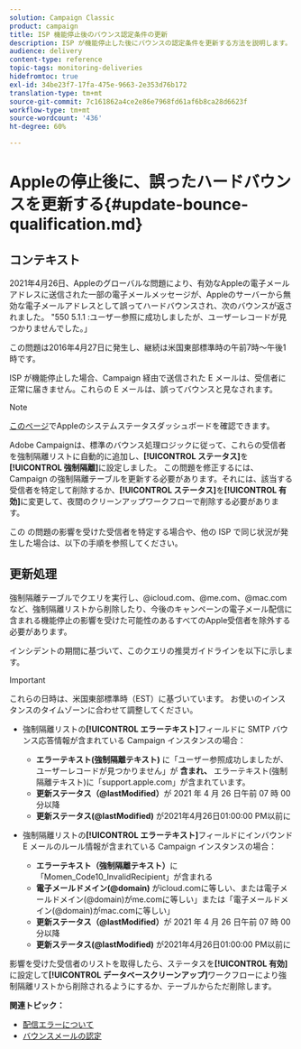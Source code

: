 ```yaml
---
solution: Campaign Classic
product: campaign
title: ISP 機能停止後のバウンス認定条件の更新
description: ISP が機能停止した後にバウンスの認定条件を更新する方法を説明します。
audience: delivery
content-type: reference
topic-tags: monitoring-deliveries
hidefromtoc: true
exl-id: 34be23f7-17fa-475e-9663-2e353d76b172
translation-type: tm+mt
source-git-commit: 7c161862a4ce2e86e7968fd61af6b8ca28d6623f
workflow-type: tm+mt
source-wordcount: '436'
ht-degree: 60%

---
```


# Appleの停止後に、誤ったハードバウンスを更新する{#update-bounce-qualification.md}

## コンテキスト

2021年4月26日、Appleのグローバルな問題により、有効なAppleの電子メールアドレスに送信された一部の電子メールメッセージが、Appleのサーバーから無効な電子メールアドレスとして誤ってハードバウンスされ、次のバウンスが返されました。 &quot;550 5.1.1 <email address>:ユーザー参照に成功しましたが、ユーザーレコードが見つかりませんでした。」

この問題は2016年4月27日に発生し、継続は米国東部標準時の午前7時～午後1時です。

ISP が機能停止した場合、Campaign 経由で送信された E メールは、受信者に正常に届きません。これらの E メールは、誤ってバウンスと見なされます。

>[!NOTE]
>
>[このページ](https://www.apple.com/support/systemstatus/)でAppleのシステムステータスダッシュボードを確認できます。

Adobe Campaignは、標準のバウンス処理ロジックに従って、これらの受信者を強制隔離リストに自動的に追加し、**[!UICONTROL ステータス]**&#x200B;を&#x200B;**[!UICONTROL 強制隔離]**&#x200B;に設定しました。 この問題を修正するには、Campaign の強制隔離テーブルを更新する必要があります。それには、該当する受信者を特定して削除するか、**[!UICONTROL ステータス]**&#x200B;を&#x200B;**[!UICONTROL 有効]**&#x200B;に変更して、夜間のクリーンアップワークフローで削除する必要があります。

この の問題の影響を受けた受信者を特定する場合や、他の ISP で同じ状況が発生した場合は、以下の手順を参照してください。

## 更新処理

強制隔離テーブルでクエリを実行し、@icloud.com、@me.com、@mac.comなど、強制隔離リストから削除したり、今後のキャンペーンの電子メール配信に含まれる機能停止の影響を受けた可能性のあるすべてのApple受信者を除外する必要があります。

インシデントの期間に基づいて、このクエリの推奨ガイドラインを以下に示します。

>[!IMPORTANT]
>
>これらの日時は、米国東部標準時（EST）に基づいています。 お使いのインスタンスのタイムゾーンに合わせて調整してください。

* 強制隔離リストの&#x200B;**[!UICONTROL エラーテキスト]**&#x200B;フィールドに SMTP バウンス応答情報が含まれている Campaign インスタンスの場合：

   * **エラーテキスト(強制隔離テキスト)** に「ユーザー参照成功しましたが、ユーザーレコードが見つかりません」が **含まれ、** エラーテキスト(強制隔離テキスト)に「support.apple.com」が含まれています。
   * **更新ステータス（@lastModified）**&#x200B;が 2021 年 4 月 26 日午前 07 時 00 分以降
   * **更新ステータス(@lastModified)** が2021年4月26日01:00:00 PM以前に

* 強制隔離リストの&#x200B;**[!UICONTROL エラーテキスト]**&#x200B;フィールドにインバウンド E メールのルール情報が含まれている Campaign インスタンスの場合：

   * **エラーテキスト（強制隔離テキスト）**&#x200B;に「Momen_Code10_InvalidRecipient」が含まれる
   * **電子メールドメイン(@domain)** がicloud.comに等しい、または電子メールドメイン(@domain)がme.comに等しい」または「電子メールドメイン(@domain)がmac.comに等しい」
   * **更新ステータス（@lastModified）**&#x200B;が 2021 年 4 月 26 日午前 07 時 00 分以降
   * **更新ステータス(@lastModified)** が2021年4月26日01:00:00 PM以前に

影響を受けた受信者のリストを取得したら、ステータスを&#x200B;**[!UICONTROL 有効]**&#x200B;に設定して&#x200B;**[!UICONTROL データベースクリーンアップ]**&#x200B;ワークフローにより強制隔離リストから削除されるようにするか、テーブルからただ削除します。

**関連トピック：**
* [配信エラーについて](../../delivery/using/understanding-delivery-failures.md)
* [バウンスメールの認定](../../delivery/using/understanding-delivery-failures.md#bounce-mail-qualification)
